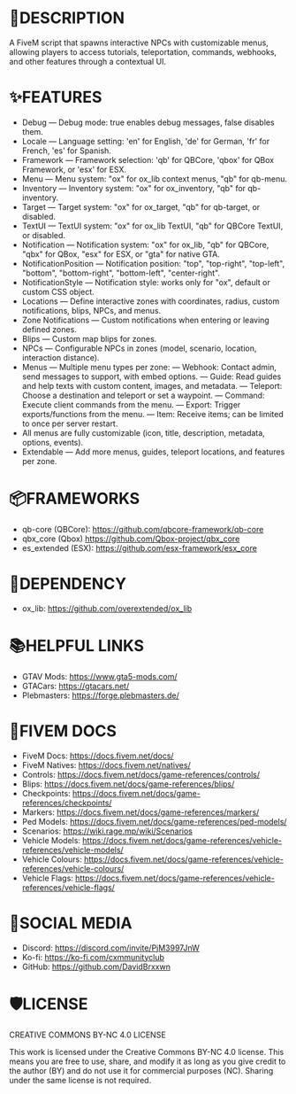 # 📝DESCRIPTION
A FiveM script that spawns interactive NPCs with customizable menus, allowing players to access tutorials, teleportation, commands, webhooks, and other features through a contextual UI. 

# ✨FEATURES
- Debug — Debug mode: true enables debug messages, false disables them.
- Locale — Language setting: 'en' for English, 'de' for German, 'fr' for French, 'es' for Spanish.
- Framework — Framework selection: 'qb' for QBCore, 'qbox' for QBox Framework, or 'esx' for ESX.
- Menu — Menu system: "ox" for ox_lib context menus, "qb" for qb-menu.
- Inventory — Inventory system: "ox" for ox_inventory, "qb" for qb-inventory.
- Target — Target system: "ox" for ox_target, "qb" for qb-target, or disabled.
- TextUI — TextUI system: "ox" for ox_lib TextUI, "qb" for QBCore TextUI, or disabled.
- Notification — Notification system: "ox" for ox_lib, "qb" for QBCore, "qbx" for QBox, "esx" for ESX, or "gta" for native GTA.
- NotificationPosition — Notification position: "top", "top-right", "top-left", "bottom", "bottom-right", "bottom-left", "center-right".
- NotificationStyle — Notification style: works only for "ox", default or custom CSS object.
- Locations — Define interactive zones with coordinates, radius, custom notifications, blips, NPCs, and menus.
- Zone Notifications — Custom notifications when entering or leaving defined zones.
- Blips — Custom map blips for zones.
- NPCs — Configurable NPCs in zones (model, scenario, location, interaction distance).
- Menus — Multiple menu types per zone:
    — Webhook: Contact admin, send messages to support, with embed options.
    — Guide: Read guides and help texts with custom content, images, and metadata.
    — Teleport: Choose a destination and teleport or set a waypoint.
    — Command: Execute client commands from the menu.
    — Export: Trigger exports/functions from the menu.
    — Item: Receive items; can be limited to once per server restart.
- All menus are fully customizable (icon, title, description, metadata, options, events).
- Extendable — Add more menus, guides, teleport locations, and features per zone.

# 📦FRAMEWORKS
- qb-core (QBCore): https://github.com/qbcore-framework/qb-core
- qbx_core (Qbox) https://github.com/Qbox-project/qbx_core
- es_extended (ESX): https://github.com/esx-framework/esx_core

# 🚨DEPENDENCY 
- ox_lib: https://github.com/overextended/ox_lib

# 📚HELPFUL LINKS
- GTAV Mods: https://www.gta5-mods.com/
- GTACars: https://gtacars.net/
- Plebmasters: https://forge.plebmasters.de/

# 🧠FIVEM DOCS
- FiveM Docs: https://docs.fivem.net/docs/
- FiveM Natives: https://docs.fivem.net/natives/
- Controls: https://docs.fivem.net/docs/game-references/controls/
- Blips: https://docs.fivem.net/docs/game-references/blips/
- Checkpoints: https://docs.fivem.net/docs/game-references/checkpoints/
- Markers: https://docs.fivem.net/docs/game-references/markers/
- Ped Models: https://docs.fivem.net/docs/game-references/ped-models/
- Scenarios: https://wiki.rage.mp/wiki/Scenarios
- Vehicle Models: https://docs.fivem.net/docs/game-references/vehicle-references/vehicle-models/
- Vehicle Colours: https://docs.fivem.net/docs/game-references/vehicle-references/vehicle-colours/
- Vehicle Flags: https://docs.fivem.net/docs/game-references/vehicle-references/vehicle-flags/

# 📱SOCIAL MEDIA
- Discord: https://discord.com/invite/PjM3997JnW
- Ko-fi: https://ko-fi.com/cxmmunityclub
- GitHub: https://github.com/DavidBrxxwn

# 🛡️LICENSE
CREATIVE COMMONS BY-NC 4.0 LICENSE

This work is licensed under the Creative Commons BY-NC 4.0 license. This means you are free to use, share, and modify it as long as you give credit to the author (BY) and do not use it for commercial purposes (NC). Sharing under the same license is not required.
